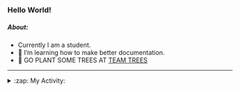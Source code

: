 ### Hello World!

##### About:
- Currently I am a student.
- 🌱 I’m learning how to make better documentation.
- 🌱 GO PLANT SOME TREES AT [TEAM TREES](https://teamtrees.org/)

---
<details>
  <summary>:zap: My Activity:</summary>
  
<!--START_SECTION:waka-->
![Code Time](http://img.shields.io/badge/Code%20Time-1%2C143%20hrs%202%20mins-blue)

**I'm a Night 🦉** 

```text
🌞 Morning                1559 commits        ██░░░░░░░░░░░░░░░░░░░░░░░   09.58 % 
🌆 Daytime                5656 commits        █████████░░░░░░░░░░░░░░░░   34.77 % 
🌃 Evening                4662 commits        ███████░░░░░░░░░░░░░░░░░░   28.66 % 
🌙 Night                  4390 commits        ███████░░░░░░░░░░░░░░░░░░   26.99 % 
```
📅 **I'm Most Productive on Wednesday** 

```text
Monday                   2400 commits        ████░░░░░░░░░░░░░░░░░░░░░   14.75 % 
Tuesday                  2161 commits        ███░░░░░░░░░░░░░░░░░░░░░░   13.28 % 
Wednesday                3754 commits        ██████░░░░░░░░░░░░░░░░░░░   23.08 % 
Thursday                 2068 commits        ███░░░░░░░░░░░░░░░░░░░░░░   12.71 % 
Friday                   1590 commits        ██░░░░░░░░░░░░░░░░░░░░░░░   09.77 % 
Saturday                 1439 commits        ██░░░░░░░░░░░░░░░░░░░░░░░   08.85 % 
Sunday                   2855 commits        ████░░░░░░░░░░░░░░░░░░░░░   17.55 % 
```


📊 **This Week I Spent My Time On** 

```text
🔥 Editors: 
VS Code                  6 hrs 55 mins       █████████████████████████   100.00 % 

🐱‍💻 Projects: 
giveth-dapps-v2          3 hrs 38 mins       █████████████░░░░░░░░░░░░   52.60 % 
praise                   2 hrs 59 mins       ███████████░░░░░░░░░░░░░░   43.17 % 
impact-graph             17 mins             █░░░░░░░░░░░░░░░░░░░░░░░░   04.23 % 
```


 Last Updated on 30/06/2023 08:10:33 UTC
<!--END_SECTION:waka-->
</details>
